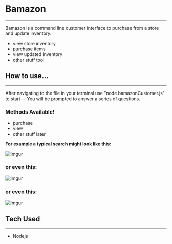 # Bamazon

---

Bamazon is a command line customer interface to purchase from a store and update inventory.

- view store inventory
- purchase items
- view updated inventory
- other stuff too!

## How to use...

---

After navigating to the file in your terminal use "node bamazonCustomer.js" to start -- You will be prompted to answer a series of questions.

### Methods Available!

- purchase
- view
- other stuff later

**For example a typical search might look like this:**

![Imgur](https://i.imgur.com/vbUAJQM.png)

### or even this:

![Imgur](https://i.imgur.com/7Ebypcg.png)

### or even this:

![Imgur](https://i.imgur.com/6x26gyF.png)

## Tech Used

---

- Nodejs
